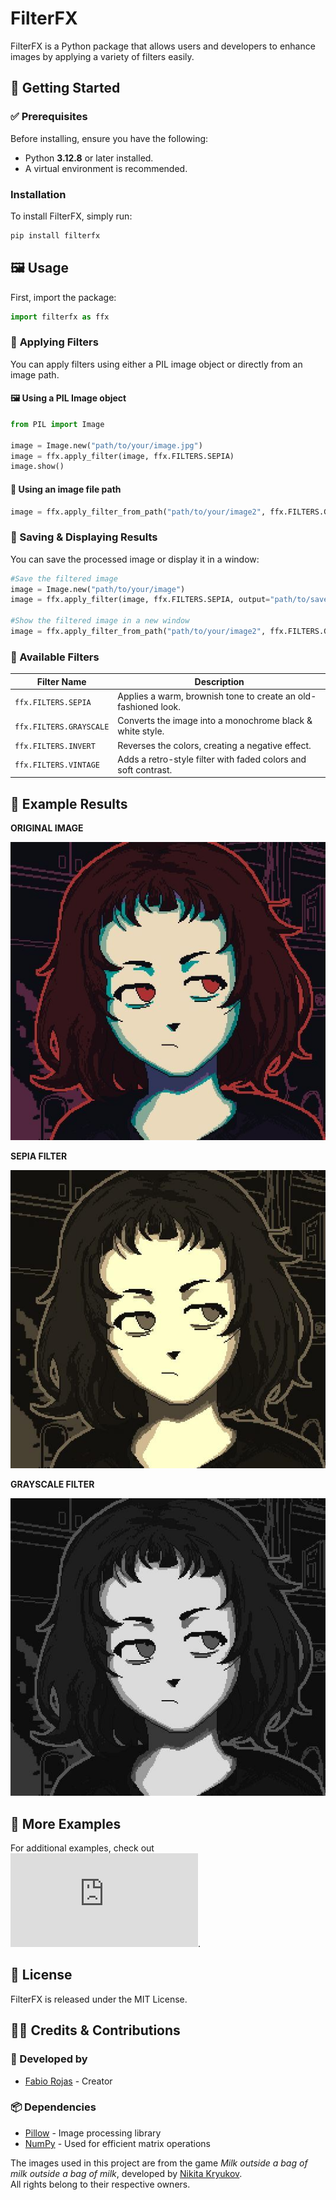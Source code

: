 # FilterFX
FilterFX is a Python package that allows users and developers to enhance images by applying a variety of filters easily.

## 🚀 **Getting Started** 

### ✅ Prerequisites  
Before installing, ensure you have the following:  
- Python **3.12.8** or later installed.  
- A virtual environment is recommended.

### Installation
To install FilterFX, simply run:  

```sh
pip install filterfx
```

## 🖼️ **Usage**
First, import the package:

```python
import filterfx as ffx
```

### 📌 **Applying Filters**
You can apply filters using either a PIL image object or directly from an image path.

#### 🖼️ Using a PIL Image object

```python
from PIL import Image

image = Image.new("path/to/your/image.jpg")
image = ffx.apply_filter(image, ffx.FILTERS.SEPIA)
image.show()
```
#### 📂 Using an image file path

```python
image = ffx.apply_filter_from_path("path/to/your/image2", ffx.FILTERS.GRAYSCALE)
```
### 💾 Saving & Displaying Results
You can save the processed image or display it in a window:

```python
#Save the filtered image
image = Image.new("path/to/your/image")
image = ffx.apply_filter(image, ffx.FILTERS.SEPIA, output="path/to/save/image")

#Show the filtered image in a new window
image = ffx.apply_filter_from_path("path/to/your/image2", ffx.FILTERS.GRAYSCALE, show=True)
```

### 🎨 Available Filters


| Filter Name   | Description     |
|---------------|-----------------|
| `ffx.FILTERS.SEPIA`      | Applies a warm, brownish tone to create an old-fashioned look. |
| `ffx.FILTERS.GRAYSCALE`  | Converts the image into a monochrome black & white style. |
| `ffx.FILTERS.INVERT`     | Reverses the colors, creating a negative effect. |
| `ffx.FILTERS.VINTAGE`    | Adds a retro-style filter with faded colors and soft contrast. |


## 📌 Example Results
**ORIGINAL IMAGE**

![original_image](/docs/images/example.jpg)

**SEPIA FILTER**

![sepia_filter](/docs/images/sepia.jpg)

**GRAYSCALE FILTER**

![sepia_filter](/docs/images/grayscale.jpg)


## 📂 More Examples

For additional examples, check out ![examples/example.py](https://github.com/SymbiontZ/filterfx/blob/main/examples/example.py).

## 📜 License
FilterFX is released under the MIT License.

## 👨‍💻 Credits & Contributions

### 🎨 Developed by  
- [Fabio Rojas](https://github.com/symbiontz) - Creator

### 📦 Dependencies 
- [Pillow](https://python-pillow.org/) - Image processing library  
- [NumPy](https://numpy.org/) - Used for efficient matrix operations


The images used in this project are from the game *Milk outside a bag of milk outside a bag of milk*, developed by [Nikita Kryukov](https://store.steampowered.com/app/1604000/Milk_outside_a_bag_of_milk_outside_a_bag_of_milk/).  
All rights belong to their respective owners.

